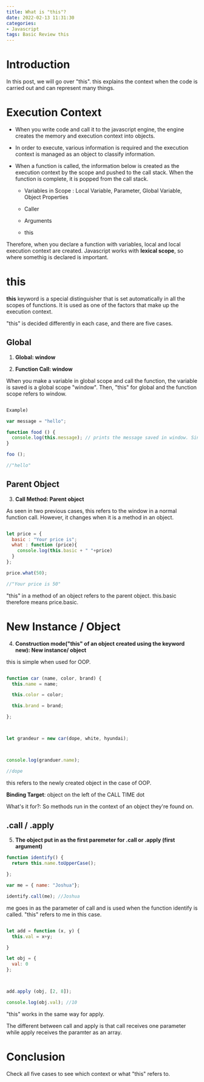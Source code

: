 ```yaml
---
title: What is "this"?
date: 2022-02-13 11:31:30
categories:
- Javascript
tags: Basic Review this
---
```


# Introduction
In this post, we will go over "this". this explains the context when the code is carried out and can represent many things. 

# Execution Context

- When you write code and call it to the javascript engine, the engine creates the memory and execution context into objects.
- In order to execute, various information is required and the execution context is managed as an object to classify information.

- When a function is called, the information below is created as the execution context by the scope and pushed to the call stack. When the function is complete, it is popped from the call stack. 

	- Variables in Scope : Local Variable, Parameter, Global Variable, Object Properties

	- Caller

	- Arguments

	- this

Therefore, when you declare a function with variables, local and local execution context are created. 
Javascript works with **lexical scope**, so where somethig is declared is important. 

# this

**this** keyword is a special distinguisher that is set automatically in all the scopes of functions. 
It is used as one of the factors that make up the execution context. 

"this" is decided differently in each case, and there are five cases.


## Global

1. **Global: window**

2. **Function Call: window**


When you make a variable in global scope and call the function, the variable is saved is a global scope "window". 
Then, "this" for global and the function scope refers to window.


```js

Example)

var message = "hello";

function food () {
  console.log(this.message); // prints the message saved in window. Since message was defined outside the function, it is saved in "window". 
}

foo ();

//"hello"
```
## Parent Object

3. **Call Method: Parent object**

As seen in two previous cases, this refers to the window in a normal function call. 
However, it changes when it is a method in an object. 

```js

let price = {
  basic : "Your price is";
  what : function (price){
    console.log(this.basic + " "+price)
  }
};

price.what(50);

//"Your price is 50"  
```

"this" in a method of an object refers to the parent object. 
this.basic therefore means price.basic.


# New Instance / Object

4. **Construction mode("this" of an object created using the keyword new): New instance/ object**

this is simple when used for OOP.


```js

function car (name, color, brand) {
  this.name = name;

  this.color = color;

  this.brand = brand;

};



let grandeur = new car(dope, white, hyundai);



console.log(granduer.name);

//dope
```
this refers to the newly created object in the case of OOP.


**Binding Target**: object on the left of the CALL TIME dot

What's it for?: So methods run in the context of an object they're found on.


## .call / .apply
5. **The object put in as the first paremeter for .call or .apply (first argument)**

```js
function identify() {
  return this.name.toUpperCase();

};

var me = { name: "Joshua"};

identify.call(me); //Joshua
```

me goes in as the parameter of call and is used when the function identify is called. 
"this" refers to me in this case.


```js

let add = function (x, y) {
  this.val = x+y;

}

let obj = {
  val: 0
};



add.apply (obj, [2, 8]);

console.log(obj.val); //10

```

"this" works in the same way for apply.

The different between call and apply is that call receives one parameter while apply receives the paramter as an array.


# Conclusion

Check all five cases to see which context or what "this" refers to.
